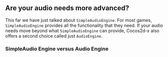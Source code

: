 ## Are your audio needs more advanced?

This far we have just talked about `SimpleAudioEngine`. For most games, `SimpleAudioEngine` provides all the functionality that they need. If your audio needs move beyond what `SimpleAudioEngine` can provide, Cocos2d-x also offers a second choice called just `AudioEngine`.

### SimpleAudio Engine versus Audio Engine
